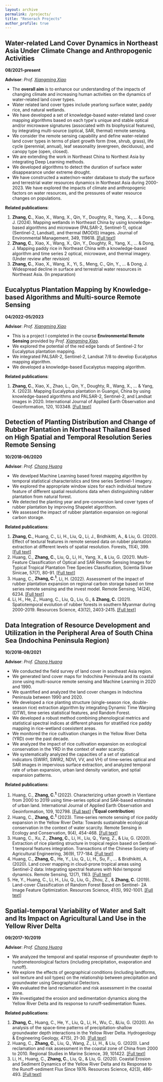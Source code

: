 ```yaml
---
layout: archive
permalink: /projects/
title: "Reserach Projects"
author_profile: true
---
```


## Water-related Land Cover Dynamics in Northeast Asia Under Climate Change and Anthropogenic Activities

**08/2021-present**

**Advisor**: _Prof. [Xiangming Xiao](https://scholar.google.com/citations?user=71350TcAAAAJ&hl=en)_

- The **overall aim** is to enhance our understanding of the impacts of changing climate and increasing human activities on the dynamics of water-related land cover types.
 - Water related land cover types include yearlong surface water, paddy rice, and natural wetlands.
 - We have developed a set of knowledge-based water-related land cover mapping algorithms based on each type's unique and stable optical and/or microwave signatures (associated with its biophysical features), by integrating multi-source (optical, SAR, thermal) remote sensing.
 - We consider the remote sensing capability and define water-related land cover  types in terms of plant growth form (tree, shrub, grass), life cycle (perennial, annual), leaf seasonality (evergreen, deciduous), and canopy type (open, closed).
 - We are extending the work in Northeast China to Northest Asia by integrating Deep Learning methods.
 - We developed algorithms to detect the duration of surface water disappearance under extreme drought.
 - We have constructed a water/non-water database to study the surface and terrestrial water resources dynamics in Northeast Asia during 2000-2023. We have explored the impacts of climate and anthropogenic factors on water resources, and the pressures of water resource changes on populations.

**Related publications**: 

1. **Zhang, C.**, Xiao, X., Wang, X., Qin, Y., Doughty, R., Yang, X., ... & Dong, J. (2024). Mapping wetlands in Northeast China by using knowledge-based algorithms and microwave (PALSAR-2, Sentinel-1), optical (Sentinel-2, Landsat), and thermal (MODIS) images. Journal of Environmental Management, 349, 119618. [[Full text]](https://doi.org/10.1016/j.jenvman.2023.119618)
2. **Zhang, C.**, Xiao, X., Wang, X., Qin, Y., Doughty, R., Yang, X., ... & Dong, J. Mapping paddy rice in Northeast China with a knowledge-based algorithm and time series
2 optical, microwave, and thermal imagery. (Under review after revision)
3. **Zhang, C.**, Xiao, X., Wang, X., Yi, S., Meng, C., Qin, Y., ... & Dong, J. Widespread decline in surface and terrestrial water resources in Northeast Asia. (In preparation)

## Eucalyptus Plantation Mapping by Knowledge-based Algorithms and Multi-source Remote Sensing

**04/2022-05/2023**

**Advisor**: _Prof. [Xiangming Xiao](https://scholar.google.com/citations?user=71350TcAAAAJ&hl=en)_

- This is a project I completed in the course **Environmental Remote Sensing** provided by _Prof. [Xiangming Xiao](https://scholar.google.com/citations?user=71350TcAAAAJ&hl=en)_.
- We explored the potential of the red edge bands of Sentinel-2 for Eucalyptus plantation mapping.
- We integrated PALSAR-2, Sentinel-2, Landsat 7/8 to develop Eucalyptus mapping algorithm.
- We developed a knowledge-based Eucalyptus mapping algorithm.

**Related publications**: 

1. **Zhang, C.**, Xiao, X., Zhao, L., Qin, Y., Doughty, R., Wang, X., ... & Yang, X. (2023). Mapping Eucalyptus plantation in Guangxi, China by using knowledge-based algorithms and PALSAR-2, Sentinel-2, and Landsat images in 2020. International Journal of Applied Earth Observation and Geoinformation, 120, 103348. [[Full text]](https://doi.org/10.1016/j.jag.2023.103348)

## Detection of Planting Distribution and Change of Rubber Plantation in Northeast Thailand Based on High Spatial and Temporal Resolution Series Remote Sensing

**10/2018-06/2020**

**Advisor**: _Prof. [Chong Huang](https://igsnrr.cas.cn/sourcedb/zw/zjrck/kygg/xxxt/201404/t20140411_4088717.html)_

- We develped Machine Learning based forest mapping algorithm by temporal statistical characteristics and time series Sentinel-1 imagery.
- We explored the appropriate window sizes for each individual texture feature of different spatial resolutions data when distinguishing rubber plantation from natural forest.
- We detected the planting year and pre-conversion land cover types of rubber plantation by improving Shapelet algorithom.
- We assessed the impact of rubber plantation expansion on regional carbon storage.

**Related publications**: 
1. **Zhang, C.**, Huang, C., Li, H., Liu, Q., Li, J., Bridhikitti, A., & Liu, G. (2020). Effect of textural features in remote sensed data on rubber plantation extraction at different levels of spatial resolution. Forests, 11(4), 399. [[Full text]](https://doi.org/10.3390/f11040399)
2. Huang, C., **Zhang, C.**, Liu, Q., Li, H., Yang, X., & Liu, G. (2021). Multi-Feature Classification of Optical and SAR Remote Sensing Images for Typical Tropical Plantation Tree Species Classification, Scientia Silvae Sinicae, 57(7), 80-91. [[Full text]](http://www.linyekexue.net/EN/10.11707/j.1001-7488.20210709)
3. Huang, C., **Zhang, C.<sup>1</sup>**, Li, H. (2022). Assessment of the impact of rubber plantation expansion on regional carbon storage based on time series remote sensing and the invest model. Remote Sensing, 14(24), 6234. [[Full text]](https://doi.org/10.3390/rs14246234)
4. Li, H., He, Z., Huang, C., Liu, Q., Liu, G., & **Zhang, C.** (2021). Spatiotemporal evolution of rubber forests in southern Myanmar during 2000-2019. Resources Science, 43(12), 2403-2415. [[Full text]](https://www.resci.cn/EN/10.18402/resci.2021.12.04)

##  Data Integration of Resource Development and Utilization in the Peripheral Area of South China Sea (Indochina Peninsula Region)

**10/2018-08/2021**

**Advisor**: _Prof. [Chong Huang](https://igsnrr.cas.cn/sourcedb/zw/zjrck/kygg/xxxt/201404/t20140411_4088717.html)_

- We conducted the field survey of land cover in southeast Asia region.
- We generated land cover maps for Indochina Peninsula and its coastal zone using multi-source remote sensing and Machine Learning in 2020 and 1990. 
- We quantified and analyzed the land cover changes in Indochina Peninsula between 1990 and 2020.
- We developed a rice planting structure (single-season rice, double-season rice) extraction algorithm by integrating Dynamic Time Warping (DTW), time series statistical features, and Random Forest.
- We developed a robust method combining phenological metrics and statistical spectral indices at different phases for stratified rice paddy mapping in rice-wetland coexistent areas.
- We monitored the rice cultivation changes in the Yellow River Delta (YRD) over the past decade.
- We analyzed the impact of rice cultivation expansion on ecological conservation in the YRD in the context of water scarcity.
- We systematically analyzed the capacities of a set of statistical indicators (SWIR1, SWIR2, NDVI, VV, and VH) of time-series optical and SAR images in impervious surface extraction, and analyzed temporal rate of urban expansion,  urban land density variation, and sptial expansion patterns.

**Related publications**: 

1. Huang, C., **Zhang, C.<sup>1</sup>** (2022). Characterizing urban growth in Vientiane from 2000 to 2019 using time-series optical and SAR-based estimates of urban land. International Journal of Applied Earth Observation and Geoinformation, 109, 102798. [[Full text]](https://doi.org/10.1016/j.jag.2022.102798) (**<sup>1</sup>Equal contribution**)
1. Huang, C., **Zhang, C.<sup>1</sup>** (2023). Time‐series remote sensing of rice paddy expansion in the Yellow River Delta: Towards sustainable ecological conservation in the context of water scarcity. Remote Sensing in Ecology and Conservation, 9(4), 454-468. [[Full text]](https://doi.org/10.1002/rse2.320)
2. Huang, C., Xu, Z., **Zhang, C.**, Li, H., Liu, Q., Yang, Z., & Liu, G. (2020). Extraction of rice planting structure in tropical region based on Sentinel-1 temporal features integration. Transactions of the Chinese Society of Agricultural Engineering, 36(9), 177-184. [[Full text]](http://tsg.tcsae.org/nygcxb/article/abstract/20200920?st=search)
3. Huang, C., **Zhang, C.**, He, Y., Liu, Q., Li, H., Su, F., ... & Bridhikitti, A. (2020). Land cover mapping in cloud-prone tropical areas using Sentinel-2 data: Integrating spectral features with Ndvi temporal dynamics. Remote Sensing, 12(7), 1163. [[Full text]](https://doi.org/10.3390/rs12071163)
2. He, Y., Huang, C., Li, H., Liu, Q., Liu, G., Zhou, Z., & **Zhang, C.** (2019). Land-cover Classification of Random Forest Based on Sentinel- 2A Image Feature Optimization. Resources Science, 41(5), 992-1001. [[Full text]](https://www.resci.cn/EN/10.18402/resci.2019.05.15)

## Spatial-temporal Variability of Water and Salt and Its Impact on Agricultural Land Use in the Yellow River Delta    

**09/2017-10/2019**

**Advisor**: _Prof. [Chong Huang](https://igsnrr.cas.cn/sourcedb/zw/zjrck/kygg/xxxt/201404/t20140411_4088717.html)_

- We analyzed the temporal and spatial response of groundwater depth to hydrometeorological factors (including precipitation, evaporation and runoff).
- We explore the effects of geographical conditions (including landforms, soil texture and soil types) on the relationship between precipitation and groundwater using Geographical Detectors.
- We evaluated the land reclamation and risk assessment in the coastal zone.
- We investigated the erosion and sedimentation dynamics along the Yellow River Delta and its response to runoff-sedimentation fluxes.

 **Related publications**: 
 
1. **Zhang, C.**, Huang, C., He, Y., Liu, Q., Li, H., Wu, C., &Liu, G. (2020). An analysis of the space-time patterns of precipitation-shallow groundwater depth interactions in the Yellow River Delta. Hydrogeology & Engineering Geology, 47(5), 21-30. [[Full text]](https://www.swdzgcdz.com/en/article/doi/10.16030/j.cnki.issn.1000-3665.202002033)
2. Huang, C., **Zhang, C.**, Liu, Q., Wang, Z., Li, H., & Liu, G. (2020). Land reclamation and risk assessment in the coastal zone of China from 2000 to 2010. Regional Studies in Marine Science, 39, 101422. [[Full text]](https://doi.org/10.1016/j.rsma.2020.101422)
3. Li, H., Huang, C., **Zhang, C.**, Liu, Q., & Liu, G. (2020). Coastal Erosion and Sediment Dynamics of the Yellow River Delta and its Response to the Runoff-sediment Flux Since 1976. Resources Science, 42(3), 486-493. [[Full text]](https://www.resci.cn/EN/10.18402/resci.2020.03.07)













